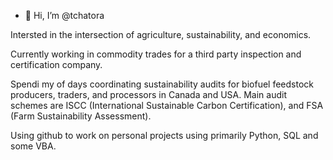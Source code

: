 - 👋 Hi, I’m @tchatora

Intersted in the intersection of agriculture, sustainability, and economics.

Currently working in commodity trades for a third party inspection and certification company.

Spendi my of days coordinating sustainability audits for biofuel feedstock producers, traders, and processors in Canada and USA. 
Main audit schemes are ISCC (International Sustainable Carbon Certification), and FSA (Farm Sustainability Assessment).

Using github to work on personal projects using primarily Python, SQL and some VBA.

<!---
tchatora/tchatora is a ✨ special ✨ repository because its `README.md` (this file) appears on your GitHub profile.
You can click the Preview link to take a look at your changes.
--->
